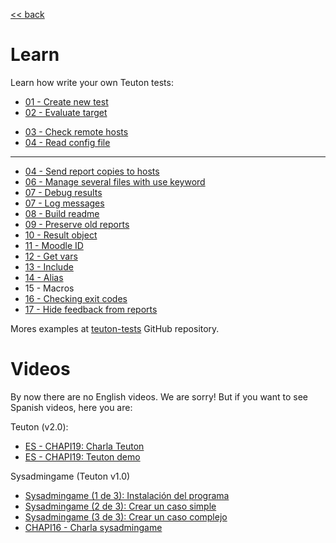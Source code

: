 
[<< back](../../README.md)

# Learn

Learn how write your own Teuton tests:

* [01 - Create new test](01-cmd_new.md)
* [02 - Evaluate target](02-target.md)
- [03 - Check remote hosts](03-remote_hosts.md)
- [04 - Read config file](04-config.md)

---
- [04 - Send report copies to hosts](04-send.md)
- [06 - Manage several files with use keyword](06-use.md)
- [07 - Debug results](07-debug.md)
- [07 - Log messages](07-log.md)
- [08 - Build readme](08-readme.md)
- [09 - Preserve old reports](09-preserve.md)
- [10 - Result object](10-result.md)
- [11 - Moodle ID](11-moodle_id.md)
- [12 - Get vars](12-get_vars.md)
- [13 - Include](13-include.md)
- [14 - Alias](14-alias.md)
- 15 - Macros
- [16 - Checking exit codes](16-exit_codes.md)
- [17 - Hide feedback from reports](17-hide-feedback.md)

Mores examples at [teuton-tests](https://github.com/dvarrui/teuton-tests) GitHub repository.

# Videos

By now there are no English videos. We are sorry!
But if you want to see Spanish videos, here you are:

Teuton (v2.0):
* [ES - CHAPI19: Charla Teuton](https://youtu.be/KFWQDfNAFxI?t=12221)
* [ES - CHAPI19: Teuton demo](https://github.com/dvarrui/proyectos-de-ejemplo/tree/master/charlas/teuton)

Sysadmingame (Teuton v1.0)
* [Sysadmingame (1 de 3): Instalación del programa](https://youtu.be/dnyMq9_KDco)
* [Sysadmingame (2 de 3): Crear un caso simple](https://youtu.be/0e2g5Izvc6c)
* [Sysadmingame (3 de 3): Crear un caso complejo](https://youtu.be/ebEK6OXH8kQ)
* [CHAPI16 - Charla sysadmingame](https://youtu.be/cNJaB5xzHHQ)
